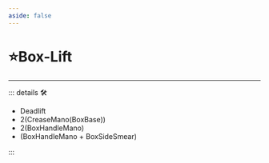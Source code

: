 ```yaml
---
aside: false
---
```

# ⭐<labor>Box</labor>-Lift

---

<!-- =================================================== -->
<!-- =================================================== -->
<!-- =================================================== -->
<!-- =================================================== -->
<!-- =================================================== -->
::: details 🛠

- Deadlift
- 2(CreaseMano(BoxBase))
- 2(BoxHandleMano)
- (BoxHandleMano + BoxSideSmear)

:::
